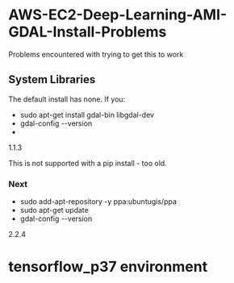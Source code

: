 # AWS-EC2-Deep-Learning-AMI-GDAL-Install-Problems
Problems encountered with trying to get this to work

## System Libraries
The default install has none.
If you:
- sudo apt-get install gdal-bin libgdal-dev
- gdal-config --version
- 
1.1.3

This is not supported with a pip install - too old.

### Next
- sudo add-apt-repository -y ppa:ubuntugis/ppa
- sudo apt-get update 
- gdal-config --version

2.2.4 

# tensorflow_p37 environment

